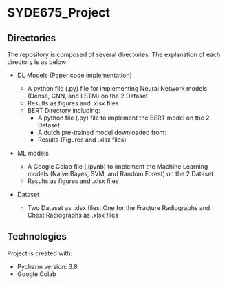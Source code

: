 # SYDE675_Project
## Directories
The repository is composed of several directories. The explanation of each directory is as below:
* DL Models (Paper code implementation)
  * A python file (.py) file for implementing Neural Network models (Dense, CNN, and LSTM) on the 2 Dataset
  * Results as figures and .xlsx files
  * BERT Directory including:
    * A python file (.py) file to implement the BERT model on the 2 Dataset
    * A dutch pre-trained model downloaded from:
    * Results (Figures and .xlsx files)  
    
* ML models
  * A Google Colab file (.ipynb) to implement the Machine Learning models (Naive Bayes, SVM, and Random Forest) on the 2 Dataset
  * Results as figures and .xlsx files
  
* Dataset
  * Two Dataset as .xlsx files. One for the Fracture Radiographs and Chest Radiographs as .xlsx files


## Technologies
Project is created with:
* Pycharm version: 3.8
* Google Colab
